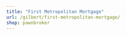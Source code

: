 ```yaml
---
title: "First Metropolitan Mortgage"
url: /gilbert/first-metropolitan-mortgage/
shop: pawnbroker
---
```

